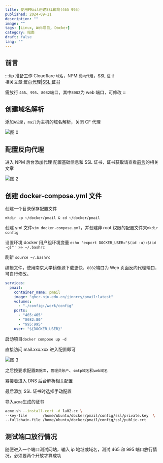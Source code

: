 ```yaml
---
title: 使用PMail创建SSL邮局(465 995)
published: 2024-09-11
description: ""
image: ""
tags: [Linux, Web项目, Docker]
category: 指南
draft: false
lang: ""
---
```


## 前言

:::tip
准备工作 Cloudflare `域名`，NPM `反向代理`，SSL `证书`\
相关文章:[反向代理](/posts/npm-install/)|[SSL 证书](/posts/acme/)

需放行 `465`、`995`、`8082`端口，其中`8082`为 web 端口，可修改
:::

## 创建域名解析

添加`A记录`，`mail`为主机的域名解析，关闭 CF 代理

![图 0](https://cdn.la02.cc/pichub/2024/09/11/1726041937.png)

## 配置反向代理

进入 NPM 后台添加代理 配置基础信息和 SSL 证书，证书获取请查看[前言](#前言)的相关文章

![图 2](https://cdn.la02.cc/pichub/2024/09/11/1726042222.png)

## 创建 docker-compose.yml 文件

创建一个目录保存配置文件

`mkdir -p ~/docker/pmail & cd ~/docker/pmail`

创建 yml 文件`vim docker-compose.yml`，并创建非 root 权限的配置文件夹`mkdir config`

设置环境 docker 用户组环境变量 `echo 'export DOCKER_USER="$(id -u):$(id -g)"' >> ~/.bashrc`

刷新 `source ~/.bashrc`

编辑文件，使用南京大学镜像源下载更快，`8082`端口为 Web 页面反向代理端口，可自行修改。

```yml
services:
  pmail:
    container_name: pmail
    image: "ghcr.nju.edu.cn/jinnrry/pmail:latest"
    volumes:
      - "./config:/work/config"
    ports:
      - "465:465"
      - "8082:80"
      - "995:995"
    user: "${DOCKER_USER}"
```

启动项目`docker compose up -d`

直接访问 mail.xxx.xxx 进入配置即可

![图 3](https://cdn.la02.cc/pichub/2024/09/11/1726042966.png)

之后按要求配置`数据库`，`管理员账户`、`smtp域名`和`web域名`

紧接着进入 DNS 后台解析相关配置

最后添加 SSL 证书时选择手动配置

导入`acme`生成的证书

```bash
acme.sh --install-cert -d la02.cc \
--key-file       /home/ubuntu/docker/pmail/config/ssl/private.key  \
--fullchain-file /home/ubuntu/docker/pmail/config/ssl/public.crt
```

## 测试端口放行情况

随便进入一个端口测试网站，输入 ip 地址或域名，测试 465 和 995 端口放行情况，必须要两个开放才算成功
